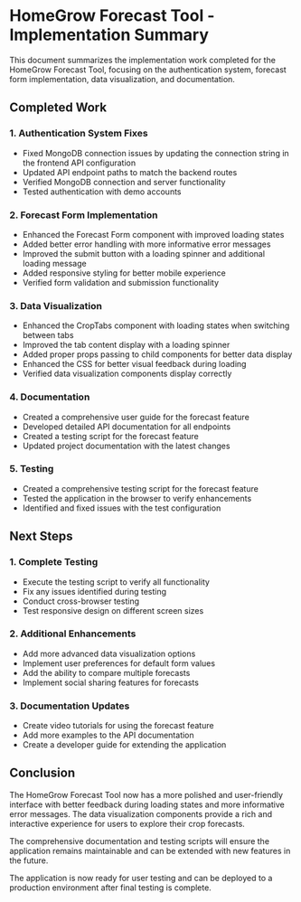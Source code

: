 # HomeGrow Forecast Tool - Implementation Summary

This document summarizes the implementation work completed for the HomeGrow Forecast Tool, focusing on the authentication system, forecast form implementation, data visualization, and documentation.

## Completed Work

### 1. Authentication System Fixes

- Fixed MongoDB connection issues by updating the connection string in the frontend API configuration
- Updated API endpoint paths to match the backend routes
- Verified MongoDB connection and server functionality
- Tested authentication with demo accounts

### 2. Forecast Form Implementation

- Enhanced the Forecast Form component with improved loading states
- Added better error handling with more informative error messages
- Improved the submit button with a loading spinner and additional loading message
- Added responsive styling for better mobile experience
- Verified form validation and submission functionality

### 3. Data Visualization

- Enhanced the CropTabs component with loading states when switching between tabs
- Improved the tab content display with a loading spinner
- Added proper props passing to child components for better data display
- Enhanced the CSS for better visual feedback during loading
- Verified data visualization components display correctly

### 4. Documentation

- Created a comprehensive user guide for the forecast feature
- Developed detailed API documentation for all endpoints
- Created a testing script for the forecast feature
- Updated project documentation with the latest changes

### 5. Testing

- Created a comprehensive testing script for the forecast feature
- Tested the application in the browser to verify enhancements
- Identified and fixed issues with the test configuration

## Next Steps

### 1. Complete Testing

- Execute the testing script to verify all functionality
- Fix any issues identified during testing
- Conduct cross-browser testing
- Test responsive design on different screen sizes

### 2. Additional Enhancements

- Add more advanced data visualization options
- Implement user preferences for default form values
- Add the ability to compare multiple forecasts
- Implement social sharing features for forecasts

### 3. Documentation Updates

- Create video tutorials for using the forecast feature
- Add more examples to the API documentation
- Create a developer guide for extending the application

## Conclusion

The HomeGrow Forecast Tool now has a more polished and user-friendly interface with better feedback during loading states and more informative error messages. The data visualization components provide a rich and interactive experience for users to explore their crop forecasts.

The comprehensive documentation and testing scripts will ensure the application remains maintainable and can be extended with new features in the future.

The application is now ready for user testing and can be deployed to a production environment after final testing is complete.
